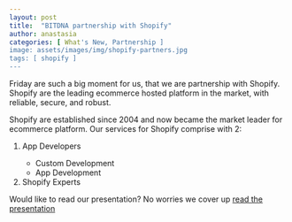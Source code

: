```yaml
---
layout: post
title:  "BITDNA partnership with Shopify"
author: anastasia
categories: [ What's New, Partnership ]
image: assets/images/img/shopify-partners.jpg
tags: [ shopify ]
---
```

Friday are such a big moment for us, that we are partnership with Shopify. Shopify are the leading ecommerce hosted platform in the market, with reliable, secure, and robust.

Shopify are established since 2004 and now became the market leader for ecommerce platform. Our services for Shopify comprise with 2:
<ol>
<li>App Developers</li>
<ul>
<li>Custom Development</li>
<li>App Development</li>
</ul>
<li>Shopify Experts</li>
</ol>

Would like to read our presentation? No worries we cover up [read the presentation](https://docs.google.com/presentation/d/e/2PACX-1vT32hDRrRDCY9fJ8ZRTLCqqe6vtlDa6YjjaUGwnfelKqb8scyKoUnOSLeHZQHLEqNpmJe4rV5aEM-ZW/pub?start=false&loop=false&delayms=60000)
